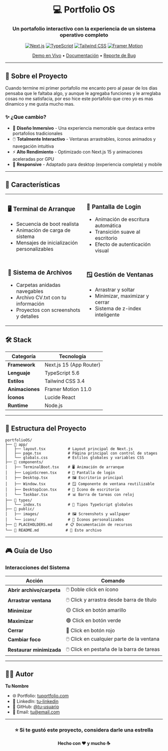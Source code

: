 <div align="center">

# 💻 Portfolio OS

### Un portafolio interactivo con la experiencia de un sistema operativo completo

[![Next.js](https://img.shields.io/badge/Next.js-15.0-black?style=for-the-badge&logo=next.js)](https://nextjs.org/)
[![TypeScript](https://img.shields.io/badge/TypeScript-5.6-blue?style=for-the-badge&logo=typescript)](https://www.typescriptlang.org/)
[![Tailwind CSS](https://img.shields.io/badge/Tailwind-3.4-38bdf8?style=for-the-badge&logo=tailwind-css)](https://tailwindcss.com/)
[![Framer Motion](https://img.shields.io/badge/Framer_Motion-11.0-ff0055?style=for-the-badge&logo=framer)](https://www.framer.com/motion/)

[Demo en Vivo](#) • [Documentación](#-características) • [Reporte de Bug](../../issues)

</div>

---

## 🎯 Sobre el Proyecto

Cuando termine mi primer portafolio me encanto pero al pasar de los dias pensaba que le faltaba algo, y aunque le agregaba funciones y le arreglaba cosas no me satisfacia, por eso hice este portafolio que creo yo es mas dinamico y me gusta mucho mas.

### ✨ ¿Que cambio?

- 🎨 **Diseño Inmersivo** - Una experiencia memorable que destaca entre portafolios tradicionales
- 🖱️ **Totalmente Interactivo** - Ventanas arrastrables, íconos animados y navegación intuitiva
- ⚡ **Alto Rendimiento** - Optimizado con Next.js 15 y animaciones aceleradas por GPU
- 📱 **Responsive** - Adaptado para desktop (experiencia completa) y mobile

---

## 🚀 Características

<table>
<tr>
<td width="50%">

### 🖥️ Terminal de Arranque
- Secuencia de boot realista
- Animación de carga de sistema
- Mensajes de inicialización personalizables

</td>
<td width="50%">

### 🔐 Pantalla de Login
- Animación de escritura automática
- Transición suave al escritorio
- Efecto de autenticación visual

</td>
</tr>
<tr>
<td width="50%">

### 📂 Sistema de Archivos
- Carpetas anidadas navegables
- Archivo CV.txt con tu información
- Proyectos con screenshots y detalles

</td>
<td width="50%">

### 🪟 Gestión de Ventanas
- Arrastrar y soltar
- Minimizar, maximizar y cerrar
- Sistema de z-index inteligente

</td>
</tr>
</table>

## 🛠️ Stack

<div align="center">

| Categoría | Tecnología |
|-----------|-----------|
| **Framework** | Next.js 15 (App Router) |
| **Lenguaje** | TypeScript 5.6 |
| **Estilos** | Tailwind CSS 3.4 |
| **Animaciones** | Framer Motion 11.0 |
| **Íconos** | Lucide React |
| **Runtime** | Node.js |

</div>


---

## 📁 Estructura del Proyecto

```
portfolioOS/
├── 📂 app/
│   ├── layout.tsx          # Layout principal de Next.js
│   ├── page.tsx            # Página principal con control de stages
│   └── globals.css         # Estilos globales y variables CSS
├── 📂 components/
│   ├── TerminalBoot.tsx    # 🖥️ Animación de arranque
│   ├── LoginScreen.tsx     # 🔐 Pantalla de login
│   ├── Desktop.tsx         # 🖼️ Escritorio principal
│   ├── Window.tsx          # 🪟 Componente de ventana reutilizable
│   ├── DesktopIcon.tsx     # 📌 Ícono de escritorio
│   └── Taskbar.tsx         # 📊 Barra de tareas con reloj
├── 📂 types/
│   └── index.ts            # 📝 Tipos TypeScript globales
├── 📂 public/
│   ├── images/             # 🖼️ Screenshots y wallpaper
│   └── icons/              # 🎨 Íconos personalizados
├── 📄 PLACEHOLDERS.md      # 📋 Documentación de recursos
└── 📄 README.md            # 📖 Este archivo
```

---

## 🎮 Guía de Uso

### Interacciones del Sistema

| Acción | Comando |
|--------|---------|
| **Abrir archivo/carpeta** | 🖱️ Doble click en ícono |
| **Arrastrar ventana** | 🖱️ Click y arrastra desde barra de título |
| **Minimizar** | 🟡 Click en botón amarillo |
| **Maximizar** | 🟢 Click en botón verde |
| **Cerrar** | 🔴 Click en botón rojo |
| **Cambiar foco** | 🖱️ Click en cualquier parte de la ventana |
| **Restaurar minimizada** | 🖱️ Click en pestaña de la barra de tareas |

---


## 👨‍💻 Autor

**Tu Nombre**

- 🌐 Portfolio: [tuportfolio.com](#)
- 💼 LinkedIn: [tu-linkedin](#)
- 🐙 GitHub: [@tu-usuario](#)
- 📧 Email: tu@email.com

---

<div align="center">

### ⭐ Si te gustó este proyecto, considera darle una estrella

**Hecho con ❤️ y mucho ☕**

</div>